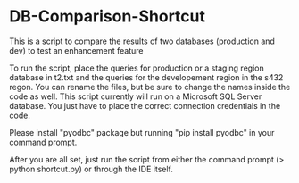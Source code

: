 # DB-Comparison-Shortcut
This is a script to compare the results of two databases (production and dev) to test an enhancement feature

To run the script, place the queries for production or a staging region database in t2.txt and the queries for the developement region in the s432 regon. You can rename the files, but be sure to change the names inside the code as well.
This script currently will run on a Microsoft SQL Server database. You just have to place the correct connection credentials in the code.

Please install "pyodbc" package but running "pip install pyodbc" in your command prompt.

After you are all set, just run the script from either the command prompt (> python shortcut.py) or through the IDE itself. 


